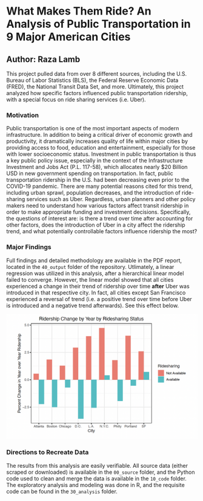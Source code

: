# What Makes Them Ride? An Analysis of Public Transportation in 9 Major American Cities
## Author: Raza Lamb

This project pulled data from over 8 different sources, including the U.S. Bureau of Labor Statistics (BLS), the Federal Reserve Economic Data (FRED), the National Transit Data Set, and more. Ultimately, this project analyzed how specific factors influenced public transportation ridership, with a special focus on ride sharing services (i.e. Uber).

### Motivation

Public transportation is one of the most important aspects of modern infrastructure. In addition to being a critical driver of economic growth and productivity, it dramatically increases quality of life within major cities by providing access to food, education and entertainment, especially for those with lower socioeconomic status. Investment in public transportation is thus a key public policy issue, especially in the context of the Infrastructure Investment and Jobs Act (P.L. 117-58), which allocates nearly $20 Billion USD in new government spending on transportation. In fact, public transportation ridership in the U.S. had been decreasing even prior to the COVID-19 pandemic. There are many potential reasons cited for this trend, including urban sprawl, population decreases, and the introduction of ride-sharing services such as Uber. Regardless, urban planners and other policy makers need to understand how various factors affect transit ridership in order to make appropriate funding and investment decisions. Specifically, the questions of interest are: is there a trend over time after accounting for other factors, does the introduction of Uber in a city affect the ridership trend, and what potentially controllable factors influence ridership the most?

### Major Findings

Full findings and detailed methodology are available in the PDF report, located in the `40_output` folder of the repository. Utlimately, a linear regression was utilized in this analysis, after a hierarchical linear model failed to converge. However, the linear model showed that all cities experienced a change in their trend of ridership over time **after** Uber was introduced in that respective city. In fact, all cities except San Francisco experienced a reversal of trend (i.e. a positive trend over time before Uber is introduced and a negative trend afterwards). See this effect below.

![plot](https://github.com/razalamb1/transit-modeling/blob/main/40_output/Screen%20Shot%202022-01-04%20at%205.36.26%20PM.png)

### Directions to Recreate Data

The results from this analysis are easily verifiable. All source data (either scraped or downloaded) is available in the `00_source` folder, and the Python code used to clean and merge the data is available in the `10_code` folder. The exploratory analysis and modeling was done in R, and the requisite code can be found in the `30_analysis` folder.
